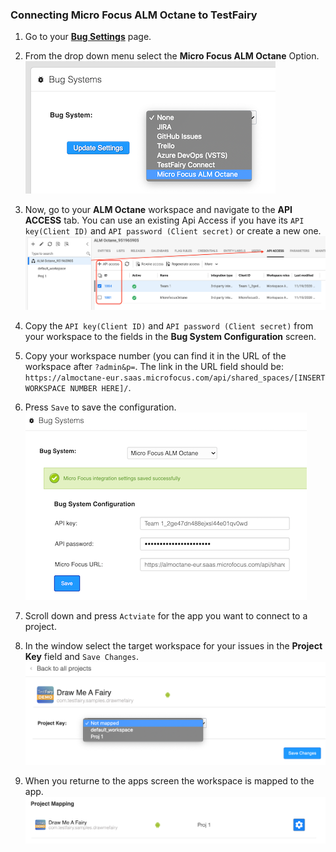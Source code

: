 ### Connecting Micro Focus ALM Octane to TestFairy

1. Go to your [__Bug Settings__](https://app.testfairy.com/settings/bug-system/) page.

2. From the drop down menu select the __Micro Focus ALM Octane__ Option.
![](/img/bug-tracking/ALM-1.png)

3. Now, go to your __ALM Octane__ workspace and navigate to the __API ACCESS__ tab. 
You can use an existing Api Access if you have its `API key(Client ID)` and `API password (Client secret)` or create a new one.
![](/img/bug-tracking/ALM-2.png)

4. Copy the `API key(Client ID)` and `API password (Client secret)` from your workspace to the fields in the __Bug System Configuration__ screen.

5. Copy your workspace number (you can find it in the URL of the workspace after `?admin&p=`.
The link in the URL field should be: `https://almoctane-eur.saas.microfocus.com/api/shared_spaces/[INSERT WORKSPACE NUMBER HERE]/`.

6. Press `Save` to save the configuration.
![](/img/bug-tracking/ALM-3.png)


7. Scroll down and press `Actviate` for the app you want to connect to a project.

8. In the window select the target workspace for your issues in the __Project Key__ field and `Save Changes`.
![](/img/bug-tracking/ALM-4.png)


9. When you returne to the apps screen the workspace is mapped to the app.
![](/img/bug-tracking/ALM-5.png)
